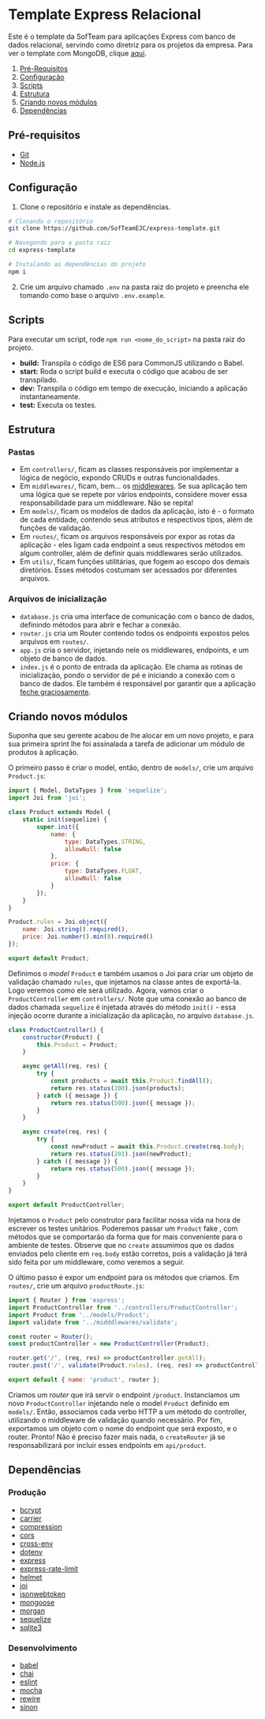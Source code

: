 # Template Express Relacional

Este é o template da SofTeam para aplicações Express com banco de dados relacional, servindo como diretriz para os projetos da empresa. Para ver o template com MongoDB, clique [aqui](https://github.com/SofTeamEJC/mongo-express-template).

  1. [Pré-Requisitos](#pré-requisitos)
  2. [Configuração](#configuração)
  3. [Scripts](#scripts)
  4. [Estrutura](#estrutura)
  5. [Criando novos módulos](#criando-novos-módulos)
   6. [Dependências](#dependências)
  
## Pré-requisitos

- [Git](https://git-scm.com/)
- [Node.js](https://nodejs.org/en/)

## Configuração

1. Clone o repositório e instale as dependências.
```sh
# Clonando o repositório
git clone https://github.com/SofTeamEJC/express-template.git

# Navegando para a pasta raiz
cd express-template

# Instalando as dependências do projeto
npm i
```
2. Crie um arquivo chamado `.env` na pasta raiz do projeto e preencha ele tomando como base o arquivo `.env.example`. 

## Scripts

Para executar um script, rode `npm run <nome_do_script>` na pasta raiz do projeto. 
- **build:** Transpila o código de ES6 para CommonJS utilizando o Babel.
- **start:** Roda o script build e executa o código que acabou de ser transpilado.
- **dev:** Transpila o código em tempo de execução, iniciando a aplicação instantaneamente. 
- **test:** Executa os testes.

## Estrutura

### Pastas

- Em `controllers/`, ficam as classes responsáveis por implementar a lógica de negócio, expondo CRUDs e outras funcionalidades.
- Em `middlewares/`, ficam, bem... os [middlewares](https://expressjs.com/pt-br/guide/using-middleware.html). Se sua aplicação tem uma lógica que se repete por vários endpoints, considere mover essa responsabilidade para um middleware. Não se repita!
- Em `models/`, ficam os modelos de dados da aplicação, isto é - o formato de cada entidade, contendo seus atributos e respectivos tipos, além de funções de validação.
- Em `routes/`, ficam os arquivos responsáveis por expor as rotas da aplicação - eles ligam cada endpoint a seus respectivos métodos em algum controller, além de definir quais middlewares serão utilizados. 
- Em `utils/`, ficam funções utilitárias, que fogem ao escopo dos demais diretórios. Esses métodos costumam ser acessados por diferentes arquivos.



### Arquivos de inicialização
- `database.js` cria uma interface de comunicação com o banco de dados, definindo métodos para abrir e fechar a conexão.
- `router.js` cria um Router contendo todos os endpoints  expostos pelos arquivos em `routes/`.
- `app.js` cria o servidor, injetando nele os middlewares, endpoints, e um objeto de banco de dados.
- `index.js` é o ponto de entrada da aplicação. Ele chama as rotinas de inicialização, pondo o servidor de pé e iniciando a conexão com o banco de dados. Ele também é responsável por garantir que a aplicação [feche graciosamente](https://expressjs.com/en/advanced/healthcheck-graceful-shutdown.html).

## Criando novos módulos

Suponha que seu gerente acabou de lhe alocar em um novo projeto, e para sua primeira sprint lhe foi assinalada a tarefa de adicionar um módulo de produtos à aplicação.

O primeiro passo é criar o model, então, dentro de `models/`, crie um arquivo `Product.js`:

```js
import { Model, DataTypes } from 'sequelize';
import Joi from 'joi';

class Product extends Model {
    static init(sequelize) {
        super.init({
            name: {
                type: DataTypes.STRING,
                allowNull: false
            },
            price: {
                type: DataTypes.FLOAT,
                allowNull: false
            }
        });
    }
}

Product.rules = Joi.object({
	name: Joi.string().required(),
	price: Joi.number().min(0).required()
});

export default Product;
```

Definimos o _model_ `Product` e também usamos o Joi para criar um objeto de validação chamado `rules`, que injetamos na classe antes de exportá-la. Logo veremos como ele será utilizado. Agora, vamos criar  o `ProductController` em `controllers/`. Note que uma conexão ao banco de dados chamada `sequelize` é injetada através do método `init()` - essa injeção ocorre durante a inicialização da aplicação, no arquivo `database.js`.

```js
class ProductController() {
    constructor(Product) {
        this.Product = Product;
    }

    async getAll(req, res) {
	    try {
	        const products = await this.Product.findAll();
	        return res.status(200).json(products);
	    } catch ({ message }) {
	        return res.status(500).json({ message });
	    }
    }

	async create(req, res) {
		try {
			const newProduct = await this.Product.create(req.body);
			return res.status(201).json(newProduct);
		} catch ({ message }) {
		    return res.status(500).json({ message });
		}
	}
}

export default ProductController;
```

Injetamos o `Product` pelo construtor para facilitar nossa vida na hora de escrever os testes unitários. Poderemos passar um `Product` fake , com métodos que se comportarão da forma que for mais conveniente para o ambiente de testes. Observe que no `create` assumimos que os dados enviados pelo cliente em `req.body`  estão corretos, pois a validação já terá sido feita por um middleware, como veremos a seguir. 

O último passo é expor um endpoint para os métodos que criamos. Em `routes/`, crie um arquivo `productRoute.js`:

```js
import { Router } from 'express';
import ProductController from '../controllers/ProductController';
import Product from '../models/Product';
import validate from '../midddlewares/validate';

const router = Router();
const productController = new ProductController(Product);

router.get('/', (req, res) => productController.getAll);
router.post('/', validate(Product.rules), (req, res) => productController.create);

export default { name: 'product', router };
```

Criamos um _router_ que irá servir o endpoint `/product`. Instanciamos um novo `ProductController` injetando nele o model `Product` definido em `models/`. Então, associamos cada verbo HTTP a um método do controller, utilizando o middleware de validação quando necessário. Por fim, exportamos um objeto com o nome do endpoint que será exposto, e o router. Pronto! Não é preciso fazer mais nada, o `createRouter`  já se responsabilizará por incluir esses endpoints em `api/product`. 

## Dependências

### Produção

- [bcrypt](https://www.npmjs.com/package/bcrypt)
- [carrier](https://www.npmjs.com/package/carrier)
- [compression](https://www.npmjs.com/package/compression)
- [cors](https://www.npmjs.com/package/cors)
- [cross-env](https://www.npmjs.com/package/cross-env)
- [dotenv](https://www.npmjs.com/package/dotenv)
- [express](https://www.npmjs.com/package/express)
- [express-rate-limit](https://www.npmjs.com/package/express-rate-limit)
- [helmet](https://www.npmjs.com/package/helmet)
- [joi](https://www.npmjs.com/package/joi)
- [jsonwebtoken](https://www.npmjs.com/package/jsonwebtoken)
- [mongoose](https://www.npmjs.com/package/mongoose)
- [morgan](https://www.npmjs.com/package/morgan)
- [sequelize](https://www.npmjs.com/package/sequelize)
- [sqlite3](https://www.npmjs.com/package/sqlite3)

### Desenvolvimento

- [babel](https://www.npmjs.com/package/babel)
- [chai](https://www.npmjs.com/package/chai)
- [eslint](https://www.npmjs.com/package/eslint)
- [mocha](https://www.npmjs.com/package/mocha)
- [rewire](https://www.npmjs.com/package/rewire)
- [sinon](https://www.npmjs.com/package/sinon)